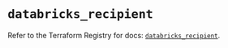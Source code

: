 # `databricks_recipient`

Refer to the Terraform Registry for docs: [`databricks_recipient`](https://registry.terraform.io/providers/databricks/databricks/1.72.0/docs/resources/recipient).
